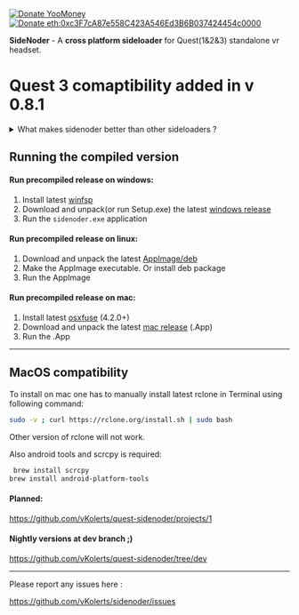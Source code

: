 <!-- [![Donate PayPal](https://img.shields.io/badge/Donate-PayPal-blue.svg)](https://paypal.me/1xyst) -->
[![Donate YooMoney](https://img.shields.io/badge/Donate-YooMoney-purple.svg)](https://yoomoney.ru/to/410011725792647)
[![Donate eth:0xc3F7cA87e558C423A546Ed3B6B037424454c0000](https://img.shields.io/badge/Donate-ETH-white.svg)](donate.md)
<!---[![Donate Other Crypto](https://img.shields.io/badge/Donate-Crypto-red.svg)](https://nowpayments.io/donation?api_key=MAKXTDS-MMK4BZQ-J5F0TBA-6QCGGFX)-->


**SideNoder** - A **cross platform sideloader** for Quest(1&2&3) standalone vr headset.

# Quest 3 comaptibility added in v 0.8.1

<details>
<summary>
What makes sidenoder better than other sideloaders ?
</summary>

---

- **Automatically scan** hmd and drive, to **find available updates**.
- Apps automatically **update without losing app/cache/save data**.
- Apps can update **across mismatching apk signatures**.
- Drive list is **sorted** by date and offers **search function**.
- Drive list offers **pictures and versionCodes**.
- Much much more.

---

</details>

## Running the compiled version

#### Run precompiled release on windows:
1. Install latest [winfsp](https://github.com/billziss-gh/winfsp/releases/latest)
2. Download and unpack(or run Setup.exe) the latest [windows release](https://github.com/vKolerts/sidenoder/releases/latest)
3. Run the `sidenoder.exe` application

#### Run precompiled release on linux:
1. Download and unpack the latest [AppImage/deb](https://github.com/vKolerts/sidenoder/releases/latest)
2. Make the AppImage executable. Or install deb package
3. Run the AppImage

#### Run precompiled release on mac:
1. Install latest [osxfuse](https://github.com/osxfuse/osxfuse/releases) (4.2.0+)
2. Download and unpack the latest [mac release](https://github.com/vKolerts/sidenoder/releases/latest) (.App)
3. Run the .App


---

## MacOS compatibility

To install on mac one has to manually install latest rclone in Terminal using following command:
```bash
sudo -v ; curl https://rclone.org/install.sh | sudo bash
```
Other version of rclone will not work.

Also android tools and scrcpy is required:
```bash
 brew install scrcpy
brew install android-platform-tools
```

#### Planned:
https://github.com/vKolerts/quest-sidenoder/projects/1

#### Nightly versions at dev branch ;)
https://github.com/vKolerts/quest-sidenoder/tree/dev

---

Please report any issues here :

https://github.com/vKolerts/sidenoder/issues

